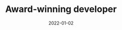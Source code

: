 ---
icon: trophy
title: Award-winning developer
description: I love putting my skills to the test, so I've participated in several hackathons. I've won a grand prize in three competitions - Twilio Hackathon 2019, Egghead VSCode hackathon 2020, and Hashnode Xmas hackathon 2020. Check out my projects for full stories.
date: 2022-01-02
---